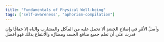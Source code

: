 ```yaml
---
title: "Fundamentals of Physical Well-being"
tags: ['self-awareness', "aphorism-compilation"]
---
```


 وأصلُ الأمْرِ في إصلاح الجسَدِ ألا تحمل عليه من المآكل والمشارب والباه إلا خفافًا وإن قدرت على أن تعلم جميع منافع الجسد ومضارِّه والانتفاع بذلك فهو أفضل
